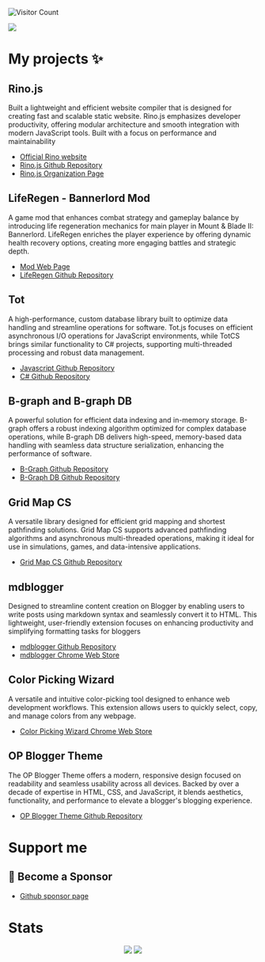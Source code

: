 <p>
  <img src="https://komarev.com/ghpvc/?username=opdev1004&color=blue" alt="Visitor Count" />
</p>

<p>
  <a href="https://git.io/typing-svg">
    <img src="https://readme-typing-svg.herokuapp.com?color=36BCF7&lines=Hi!+I'm+Victor!;Software+Developer;in+New+Zealand" />
  </a>
</p>

# My projects ✨

## Rino.js

Built a lightweight and efficient website compiler that is designed for creating fast and scalable static website. Rino.js emphasizes developer productivity, offering modular architecture and smooth integration with modern JavaScript tools. Built with a focus on performance and maintainability

- [Official Rino website](https://rinojs.org/)
- [Rino.js Github Repository](https://github.com/rinojs/rinojs)
- [Rino.js Organization Page](https://github.com/rinojs/)

## LifeRegen - Bannerlord Mod

A game mod that enhances combat strategy and gameplay balance by introducing life regeneration mechanics for main player in Mount & Blade II: Bannerlord. LifeRegen enriches the player experience by offering dynamic health recovery options, creating more engaging battles and strategic depth.

- [Mod Web Page](https://steamcommunity.com/sharedfiles/filedetails/?id=3190267630)
- [LifeRegen Github Repository](https://github.com/opdev1004/liferegen)

## Tot

A high-performance, custom database library built to optimize data handling and streamline operations for software. Tot.js focuses on efficient asynchronous I/O operations for JavaScript environments, while TotCS brings similar functionality to C# projects, supporting multi-threaded processing and robust data management.

- [Javascript Github Repository](https://github.com/opdev1004/totjs)
- [C# Github Repository](https://github.com/opdev1004/totcs)

## B-graph and B-graph DB

A powerful solution for efficient data indexing and in-memory storage. B-graph offers a robust indexing algorithm optimized for complex database operations, while B-graph DB delivers high-speed, memory-based data handling with seamless data structure serialization, enhancing the performance of software.

- [B-Graph Github Repository](https://github.com/opdev1004/bgraph)
- [B-Graph DB Github Repository](https://github.com/opdev1004/bgraphdb)

## Grid Map CS

A versatile library designed for efficient grid mapping and shortest pathfinding solutions. Grid Map CS supports advanced pathfinding algorithms and asynchronous multi-threaded operations, making it ideal for use in simulations, games, and data-intensive applications.

- [Grid Map CS Github Repository](https://github.com/opdev1004/gridmapcs)

## mdblogger

Designed to streamline content creation on Blogger by enabling users to write posts using markdown syntax and seamlessly convert it to HTML. This
lightweight, user-friendly extension focuses on enhancing productivity and simplifying formatting tasks for bloggers

- [mdblogger Github Repository](https://github.com/opdev1004/mdblogger)
- [mdblogger Chrome Web Store](https://chromewebstore.google.com/detail/mdblogger/mmdaohoahbhbjmlodlonnkdchdbhknmp)

## Color Picking Wizard

A versatile and intuitive color-picking tool designed to enhance web development workflows. This extension allows users to quickly select, copy, and manage colors from any webpage.

- [Color Picking Wizard Chrome Web Store](https://chromewebstore.google.com/detail/color-picking-wizard/gbdnmhjdgeblodpkmkgennfbkbhlgkao)

## OP Blogger Theme

The OP Blogger Theme offers a modern, responsive design focused on readability and seamless usability across all devices. Backed by over a decade of expertise in HTML, CSS, and JavaScript, it blends aesthetics, functionality, and performance to elevate a blogger's blogging experience.

- [OP Blogger Theme Github Repository](https://github.com/opdev1004/op-blogger-themes)

# Support me

## 👼 Become a Sponsor

- [Github sponsor page](https://github.com/sponsors/opdev1004)

# Stats

<p align="center">
  <img src="https://github-readme-stats.vercel.app/api/top-langs/?username=opdev1004&layout=compact&langs_count=12&theme=tokyonight" />
  <img src="https://github-readme-stats.vercel.app/api?username=opdev1004&show_icons=true&theme=tokyonight" />
</p>
